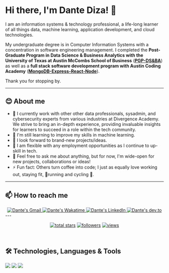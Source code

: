 <!-- markdownlint-disable MD033 MD042-->

# Hi there, I'm Dante Diza! 👋
   
I am an information systems & technology professional, a life-long learner of all things data, machine learning, application development, and cloud technologies.

My undergraduate degree is in Computer Information Systems with a concentration in software engineering management. I completed the **Post-Graduate Program in Data Science & Business Analytics with the University of Texas at Austin McCombs School of Business** (**[PGP-DS&BA](https://onlineexeced.mccombs.utexas.edu/online-data-science-business-analytics-course)**) as well as a **full stack software development program with Austin Coding Academy** (**[MongoDB-Express-React-Node](https://austincodingacademy.com/courses/software-development-online/)**).

Thank you for stopping by.

---
## **😊 About me**

- 🔭 I currently work with other other data professionals, sysadmin, and cybersecurity experts from various industries at Divergence Academy. We strive to bring an in-depth experience, providing invaluable insights for learners to succeed in a role within the tech community.
- 🌱 I'm still learning to improve my skills in machine learning.
- 👯 I look forward to brand-new projects/ideas.
- 🤔 I am flexible with any employment opportunities as I continue to up-skill in tech.
- 💬 Feel free to ask me about anything, but for now, I'm wide-open for new projects, collaborations or ideas!
- ⚡ Fun fact: Others turn coffee into code; I just as equally love working out, staying fit, 🏃running and cycling 🚴.
---
## **📫 How to reach me**

<div align="center" style="text-align:center">
    <a href="mailto:dantediza@gmail.com">
        <img src="https://img.shields.io/badge/-Gmail-EA4335?style=for-the-badge&logo=Gmail&logoColor=white"
            alt="Dante's Gmail">
    </a>
    <a href="https://wakatime.com/@Josee9988/">
        <img src="https://img.shields.io/badge/-WakaTime-c14430?style=for-the-badge&logo=Wakatime&logoColor=white@Josee9988&color=green"
            alt="Dante's Wakatime">
    </a>
    <a href="https://www.linkedin.com/in/dante-diza/">
        <img src="https://img.shields.io/badge/LinkedIn-0A66C2?style=for-the-badge&logo=linkedin&logoColor=white"
            alt="Dante's LinkedIn">
    </a>
    <a href="https://dev.to/ddiza">
        <img src="https://img.shields.io/badge/Dev.to-0A0A0A?style=for-the-badge&logo=dev.to&logoColor=white"
            alt="Dante's dev.to">
    </a>
</div>
---
<br/>
<!-- Social badges section -->
<p align="center">

  <a href="https://github.com/ddiza1?tab=repositories&sort=stargazers">
    <img alt="total stars" title="Total stars on GitHub" src="https://custom-icon-badges.demolab.com/github/stars/ddiza1?color=55960c&style=for-the-badge&labelColor=488207&logo=star"/></a>
  <a href="https://github.com/ddiza1?tab=followers">
    <img alt="followers" title="Follow me on Github" src="https://custom-icon-badges.demolab.com/github/followers/ddiza1?color=236ad3&labelColor=1155ba&style=for-the-badge&logo=person-add&label=Follow&logoColor=white"/></a>
  <a href="https://github.com/ddiza/Simple-View-Counter">
    <img alt="views" title="GitHub profile views" src="https://freshidea.com/jonah/app/ddiza-profile-views"/></a>
</p>
<br/>

## 🛠️ Technologies, Languages & Tools

![](https://img.shields.io/badge/Code-JavaScript-informational?style=flat&color=informational&logo=javascript)
![](https://img.shields.io/badge/Code-React-informational?style=flat&color=informational&logo=react)
![](https://img.shields.io/npm/v/npm.svg?logo=npm)



<!---
ddiza/ddiza is a ✨ special ✨ repository because its `README.md` (this file) appears on your GitHub profile.
You can click the Preview link to take a look at your changes.
--->
